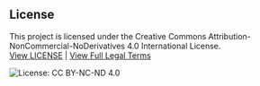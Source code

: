 ## License

This project is licensed under the Creative Commons Attribution-NonCommercial-NoDerivatives 4.0 International License.  
[View LICENSE](./LICENSE.md) | [View Full Legal Terms](https://creativecommons.org/licenses/by-nc-nd/4.0/legalcode)

![License: CC BY-NC-ND 4.0](https://img.shields.io/badge/License-CC%20BY--NC--ND%204.0-lightgrey.svg)
